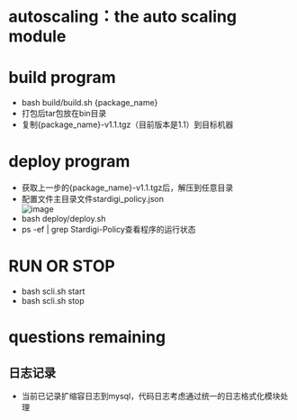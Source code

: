 # autoscaling：the auto scaling module

# build program
* bash build/build.sh {package_name} <br/>
* 打包后tar包放在bin目录
* 复制{package_name}-v1.1.tgz（目前版本是1.1）到目标机器

# deploy program
* 获取上一步的{package_name}-v1.1.tgz后，解压到任意目录
* 配置文件主目录文件stardigi_policy.json<br/>
![image](https://github.com/yangliucheng/autoscaling/blob/develop/golang/doc/1.jpg)
* bash deploy/deploy.sh
* ps -ef | grep Stardigi-Policy查看程序的运行状态

# RUN OR STOP
* bash scli.sh start
* bash scli.sh stop

# questions remaining

## 日志记录
* 当前已记录扩缩容日志到mysql，代码日志考虑通过统一的日志格式化模块处理
























